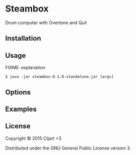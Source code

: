 # Steambox

Drum computer with Overtone and Quil

## Installation


## Usage

FIXME: explanation

    $ java -jar steambox-0.1.0-standalone.jar [args]

## Options


## Examples


## License

Copyright © 2015 Cljart <3

Distributed under the GNU General Public License version 3.
